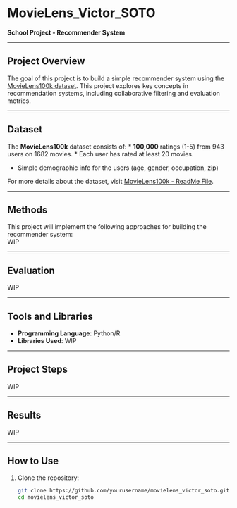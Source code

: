 # MovieLens_Victor_SOTO  
**School Project - Recommender System**

---

## Project Overview  
The goal of this project is to build a simple recommender system using the [MovieLens100k dataset](https://grouplens.org/datasets/movielens/100k/). 
This project explores key concepts in recommendation systems, including collaborative filtering and evaluation metrics.

---

## Dataset  
The **MovieLens100k** dataset consists of:
	* **100,000** ratings (1-5) from 943 users on 1682 movies. 
	* Each user has rated at least 20 movies. 
  * Simple demographic info for the users (age, gender, occupation, zip)

For more details about the dataset, visit [MovieLens100k - ReadMe File](https://files.grouplens.org/datasets/movielens/ml-100k-README.txt).

---

## Methods  
This project will implement the following approaches for building the recommender system:  
WIP 

---

## Evaluation  
WIP

---

## Tools and Libraries  
- **Programming Language**: Python/R 
- **Libraries Used**: WIP

---

## Project Steps  
WIP

---

## Results  
WIP

---

## How to Use  
1. Clone the repository:  
   ```bash
   git clone https://github.com/yourusername/movielens_victor_soto.git
   cd movielens_victor_soto